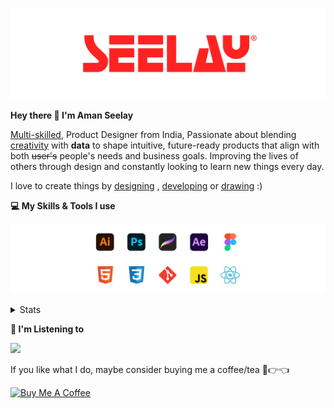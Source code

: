 [![banner](./images/seelay.svg)](https://www.seelay.in)

**Hey there 👋 I'm Aman Seelay**

[Multi-skilled](https://www.seelay.in/#skills), Product Designer from India, Passionate about blending [creativity](https://illustrations.seelay.in) with <b>data</b> to shape intuitive, future-ready products that align with both <s>user's</s> people's needs and business goals. Improving the lives of others through design and constantly looking to learn new things every day.

I love to create things by [designing](https://www.seelay.in/#work) , [developing](https://www.seelay.in/#projects) or [drawing](https://art.seelay.in) :)

**💻 My Skills & Tools I use**

[![banner](./images/skills&tools.svg)](https://www.seelay.in/about)

<details>
  <summary>Stats</summary>

---

<!--START_SECTION:waka-->
![Profile Views](http://img.shields.io/badge/Profile%20Views-0-blue)

**🐱 My GitHub Data** 

> 📦 824.0 kB Used in GitHub's Storage 
 > 
> 🏆 341 Contributions in the Year 2025
 > 
> 💼 Opted to Hire
 > 
> 📜 1 Public Repository 
 > 
> 🔑 47 Private Repository 
 > 
**I'm a Night 🦉** 

```text
🌞 Morning                382 commits         ███░░░░░░░░░░░░░░░░░░░░░░   12.56 % 
🌆 Daytime                492 commits         ████░░░░░░░░░░░░░░░░░░░░░   16.18 % 
🌃 Evening                948 commits         ████████░░░░░░░░░░░░░░░░░   31.17 % 
🌙 Night                  1219 commits        ██████████░░░░░░░░░░░░░░░   40.09 % 
```
📅 **I'm Most Productive on Thursday** 

```text
Monday                   365 commits         ███░░░░░░░░░░░░░░░░░░░░░░   12.00 % 
Tuesday                  483 commits         ████░░░░░░░░░░░░░░░░░░░░░   15.88 % 
Wednesday                392 commits         ███░░░░░░░░░░░░░░░░░░░░░░   12.89 % 
Thursday                 529 commits         ████░░░░░░░░░░░░░░░░░░░░░   17.40 % 
Friday                   375 commits         ███░░░░░░░░░░░░░░░░░░░░░░   12.33 % 
Saturday                 391 commits         ███░░░░░░░░░░░░░░░░░░░░░░   12.86 % 
Sunday                   506 commits         ████░░░░░░░░░░░░░░░░░░░░░   16.64 % 
```


📊 **This Week I Spent My Time On** 

```text
🕑︎ Time Zone: Asia/Kolkata

💬 Programming Languages: 
Other                    14 hrs 56 mins      ███████████████████░░░░░░   75.11 % 
JavaScript               4 hrs 44 mins       ██████░░░░░░░░░░░░░░░░░░░   23.79 % 
Bash                     9 mins              ░░░░░░░░░░░░░░░░░░░░░░░░░   00.79 % 
JSON                     2 mins              ░░░░░░░░░░░░░░░░░░░░░░░░░   00.19 % 
Image (svg)              0 secs              ░░░░░░░░░░░░░░░░░░░░░░░░░   00.06 % 

🔥 Editors: 
Chrome                   13 hrs 3 mins       ████████████████░░░░░░░░░   65.61 % 
VS Code                  4 hrs 36 mins       ██████░░░░░░░░░░░░░░░░░░░   23.12 % 
Edge                     2 hrs 14 mins       ███░░░░░░░░░░░░░░░░░░░░░░   11.27 % 

💻 Operating System: 
Windows                  19 hrs 53 mins      █████████████████████████   100.00 % 
```

**I Mostly Code in JavaScript** 

```text
JavaScript               30 repos            ███████████████░░░░░░░░░░   61.22 % 
TypeScript               12 repos            ██████░░░░░░░░░░░░░░░░░░░   24.49 % 
HTML                     4 repos             ██░░░░░░░░░░░░░░░░░░░░░░░   08.16 % 
Java                     3 repos             ██░░░░░░░░░░░░░░░░░░░░░░░   06.12 % 
```




 Last Updated on 25/02/2025 06:47:11 UTC
<!--END_SECTION:waka-->

---

 </details>

**🎵 I'm Listening to**

<object data="https://now-play.vercel.app/api/generate?uid=7a17a86e-d6b7-43b5-8d9c-1d6dae42a779" >

  <img src="https://now-play.vercel.app/api/generate?uid=7a17a86e-d6b7-43b5-8d9c-1d6dae42a779" />

</object>

If you like what I do, maybe consider buying me a coffee/tea 🥺👉👈

<a href="https://www.buymeacoffee.com/seelay" target="_blank"><img src="https://cdn.buymeacoffee.com/buttons/v2/default-red.png" alt="Buy Me A Coffee" width="150" ></a>
